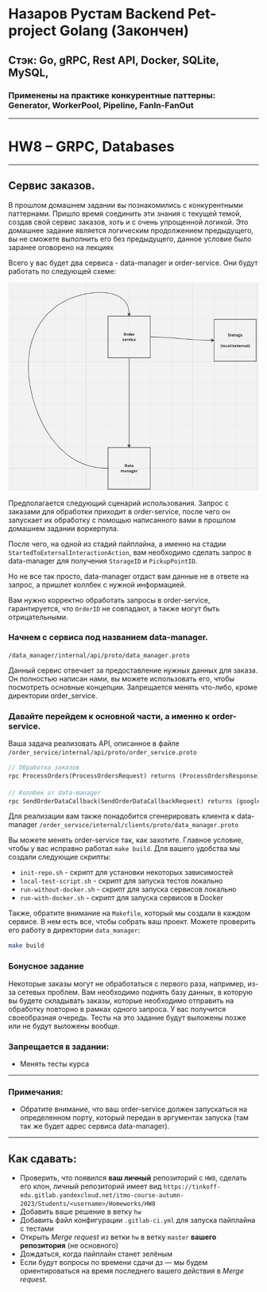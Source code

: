 # Назаров Рустам Backend Pet-project Golang (Закончен)

## Стэк: Go, gRPC, Rest API, Docker, SQLite, MySQL, 

### Применены на практике конкурентные паттерны: Generator, WorkerPool, Pipeline, FanIn-FanOut

---

# HW8 &ndash; GRPC, Databases

---

## Сервис заказов.

В прошлом домашнем задании вы познакомились с конкурентными паттернами. Пришло время соединить эти знания с текущей темой, создав свой сервис заказов, хоть и с очень упрощенной логикой. Это домашнее задание является логическим продолжением предыдущего, вы не сможете выполнить его без предыдущего, данное условие было заранее оговорено на лекциях


Всего у вас будет два сервиса - data-manager и order-service. Они будут работать по следующей схеме:

![Схема](resources/scheme.png)

Предполагается следующий сценарий использования. Запрос с заказами для обработки приходит в order-service, после чего он запускает их обработку с помощью написанного вами в прошлом домашнем задании воркерпула.

После чего, на одной из стадий пайплайна, а именно на стадии `StartedToExternalInteractionAction`, вам необходимо сделать запрос в data-manager для получения `StorageID` и `PickupPointID`.

Но не все так просто, data-manager отдаст вам данные не в ответе на запрос, а пришлет коллбек с нужной информацией.

Вам нужно корректно обработать запросы в order-service, гарантируется, что `OrderID` не совпадают, а также могут быть отрицательными.

### Начнем с сервиса под названием data-manager.
`/data_manager/internal/api/proto/data_manager.proto`

Данный сервис отвечает за предоставление нужных данных для заказа. Он полностью написан нами, вы можете использовать его, чтобы посмотреть основные концепции. Запрещается менять что-либо, кроме директории order_service.

### Давайте перейдем к основной части, а именно к order-service.
Ваша задача реализовать API, описанное в файле
`/order_service/internal/api/proto/order_service.proto`

```protobuf
// Обработка заказов
rpc ProcessOrders(ProcessOrdersRequest) returns (ProcessOrdersResponse) {}

// Коллбек от data-manager
rpc SendOrderDataCallback(SendOrderDataCallbackRequest) returns (google.protobuf.Empty) {}
```

Для реализации вам также понадобится сгенерировать клиента к data-manager
`/order_service/internal/clients/proto/data_manager.proto`

Вы можете менять order-service так, как захотите. Главное условие, чтобы у вас исправно работал `make build`. Для вашего удобства мы создали следующие скрипты:

* `init-repo.sh` - скрипт для установки некоторых зависимостей
* `local-test-script.sh` - скрипт для запуска тестов локально
* `run-without-docker.sh` - скрипт для запуска сервисов локально
* `run-with-docker.sh` - скрипт для запуска сервисов в Docker

Также, обратите внимание на `Makefile`, который мы создали в каждом сервисе. В нем есть все, чтобы собрать ваш проект. Можете проверить его работу в директории `data_manager`:

```sh
make build
```

### Бонусное задание
Некоторые заказы могут не обработаться с первого раза, например, из-за сетевых проблем. Вам необходимо поднять базу данных, в которую вы будете складывать заказы, которые необходимо отправить на обработку повторно в рамках одного запроса. У вас получится своеобразная очередь. Тесты на это задание будут выложены позже или не будут выложены вообще.

### Запрещается в задании:
* Менять тесты курса
---

### Примечания:
* Обратите внимание, что ваш order-service должен запускаться на определенном порту, который передан в аргументах запуска (там так же будет адрес сервиса data-manager).
---

## Как сдавать:
* Проверить, что появился **ваш личный** репозиторий с `HW8`, сделать его клон,
  личный репозиторий имеет вид `https://tinkoff-edu.gitlab.yandexcloud.net/itmo-course-autumn-2023/Students/<username>/Homeworks/HW8`
* Добавить ваше решение в ветку `hw`
* Добавить файл конфигурации `.gitlab-ci.yml` для запуска пайплайна с тестами
* Открыть _Merge request_ из ветки `hw` в ветку `master` **вашего репозитория** (не основного)
* Дождаться, когда пайплайн станет зелёным
* Если будут вопросы по времени сдачи дз &mdash; мы будем ориентироваться на время последнего вашего действия в _Merge request_.
